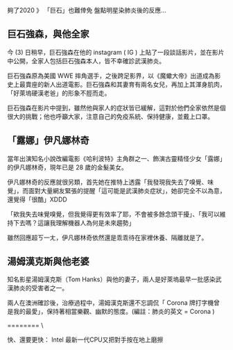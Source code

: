 夠了2020 》 「巨石」也難倖免 盤點明星染肺炎後的反應...

## 巨石強森，與他全家
今 (3) 日稍早，巨石強森在他的 instagram ( IG ) 上貼了一段談話影片，並在影片中公開，全家人包括巨石強森本人，皆不幸確診武漢肺炎。

巨石強森原為美國 WWE 摔角選手，之後跨足影界，以《魔蠍大帝》出道成為影史上最賣座的新人出道電影。巨石強森和其妻育有兩名女兒，再加上其渾身肌肉，「好萊塢硬漢老爸」的形象不脛而走。

巨石強森在影片中提到，雖然他與家人的症狀皆已緩解，這對於他們全家依然是個很大的挑戰；他也呼籲大家，注意自己的免疫系統、保持健康，並戴上口罩。

## 「露娜」伊凡娜林奇
當年出演知名小說改編電影《哈利波特》主角群之一、飾演古靈精怪少女「露娜」的伊凡娜林奇，現年已是 28 歲的金髮美女。

伊凡娜林奇的反應就很另類，首先她在推特上透露「我發現我失去了嗅覺、味覺」，而面對大量網友緊張的提醒「這可能是武漢肺炎症狀」，她卻完全不以為意，還覺得「很酷」XDDD

「欸我失去味覺嗅覺，但我覺得更有效率了耶，不會被多餘念頭干擾」、「我可以維持下去嗎？這讓我理解機器人為何是未來趨勢」

雖然回應超ㄎ一ㄤ，伊凡娜林奇依然還是乖乖待在家裡休養、隔離就是了。

## 湯姆漢克斯與他老婆
知名影星湯姆漢克斯（Tom Hanks）與他的妻子，兩人是好萊塢最早一批感染武漢肺炎的受害者之一。

兩人在澳洲確診後，治療過程中，湯姆漢克斯還不忘調侃「 Corona 牌打字機曾是我的最愛」，保持著相當樂觀、幽默的態度。(編註：肺炎的英文 = Corona )


 ======== \ 

快、還要更快： Intel 最新一代CPU又把對手按在地上磨擦




